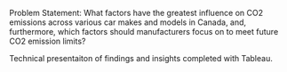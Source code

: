 Problem Statement: What factors have the greatest influence on CO2 emissions across various car makes and models in Canada, and, furthermore, which factors should manufacturers focus on to meet future CO2 emission limits?  

Technical presentaiton of findings and insights completed with Tableau. 
